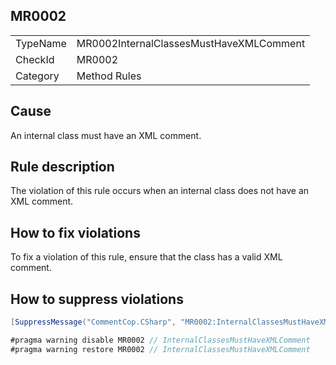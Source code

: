 ## MR0002

<table>
<tr>
  <td>TypeName</td>
  <td>MR0002InternalClassesMustHaveXMLComment</td>
</tr>
<tr>
  <td>CheckId</td>
  <td>MR0002</td>
</tr>
<tr>
  <td>Category</td>
  <td>Method Rules</td>
</tr>
</table>

## Cause

An internal class must have an XML comment.

## Rule description

The violation of this rule occurs when an internal class does not have an XML comment.

## How to fix violations

To fix a violation of this rule, ensure that the class has a valid XML comment.

## How to suppress violations

```csharp
[SuppressMessage("CommentCop.CSharp", "MR0002:InternalClassesMustHaveXMLComment", Justification = "Reviewed.")]
```

```csharp
#pragma warning disable MR0002 // InternalClassesMustHaveXMLComment
#pragma warning restore MR0002 // InternalClassesMustHaveXMLComment
```
